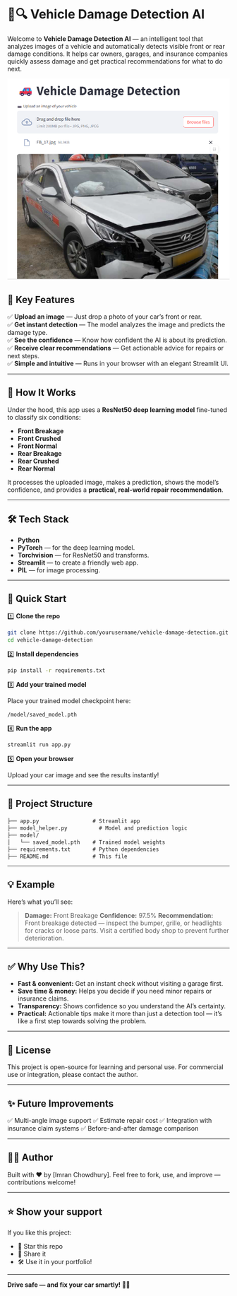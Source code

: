 # 🚗🔍 Vehicle Damage Detection AI

Welcome to **Vehicle Damage Detection AI** — an intelligent tool that analyzes images of a vehicle and automatically detects visible front or rear damage conditions.
It helps car owners, garages, and insurance companies quickly assess damage and get practical recommendations for what to do next.

![app](app_screenshot.jpg.png)

## 📌 **Key Features**

✅ **Upload an image** — Just drop a photo of your car’s front or rear.  
✅ **Get instant detection** — The model analyzes the image and predicts the damage type.  
✅ **See the confidence** — Know how confident the AI is about its prediction.  
✅ **Receive clear recommendations** — Get actionable advice for repairs or next steps.  
✅ **Simple and intuitive** — Runs in your browser with an elegant Streamlit UI.

---

## 🚙 **How It Works**

Under the hood, this app uses a **ResNet50 deep learning model** fine-tuned to classify six conditions:

- **Front Breakage**
- **Front Crushed**
- **Front Normal**
- **Rear Breakage**
- **Rear Crushed**
- **Rear Normal**

It processes the uploaded image, makes a prediction, shows the model’s confidence, and provides a **practical, real-world repair recommendation**.

---

## 🛠️ **Tech Stack**

- **Python**
- **PyTorch** — for the deep learning model.
- **Torchvision** — for ResNet50 and transforms.
- **Streamlit** — to create a friendly web app.
- **PIL** — for image processing.

---

## 🚀 **Quick Start**

1️⃣ **Clone the repo**
```bash
git clone https://github.com/yourusername/vehicle-damage-detection.git
cd vehicle-damage-detection
````

2️⃣ **Install dependencies**

```bash
pip install -r requirements.txt
```

3️⃣ **Add your trained model**

Place your trained model checkpoint here:

```
/model/saved_model.pth
```

4️⃣ **Run the app**

```bash
streamlit run app.py
```

5️⃣ **Open your browser**

Upload your car image and see the results instantly!

---

## 📂 **Project Structure**

```
├── app.py                 # Streamlit app
├── model_helper.py          # Model and prediction logic
├── model/
│   └── saved_model.pth    # Trained model weights
├── requirements.txt       # Python dependencies
├── README.md              # This file
```

---

## 💡 **Example**

Here’s what you’ll see:

> **Damage:** Front Breakage
> **Confidence:** 97.5%
> **Recommendation:** Front breakage detected — inspect the bumper, grille, or headlights for cracks or loose parts. Visit a certified body shop to prevent further deterioration.

---

## ✅ **Why Use This?**

* **Fast & convenient:** Get an instant check without visiting a garage first.
* **Save time & money:** Helps you decide if you need minor repairs or insurance claims.
* **Transparency:** Shows confidence so you understand the AI’s certainty.
* **Practical:** Actionable tips make it more than just a detection tool — it’s like a first step towards solving the problem.

---

## 📜 **License**

This project is open-source for learning and personal use. For commercial use or integration, please contact the author.

---

## ✨ **Future Improvements**

✅ Multi-angle image support
✅ Estimate repair cost
✅ Integration with insurance claim systems
✅ Before-and-after damage comparison

---

## 👨‍💻 **Author**

Built with ❤️ by \[Imran Chowdhury].
Feel free to fork, use, and improve — contributions welcome!

---

## ⭐️ **Show your support**

If you like this project:

* 🌟 Star this repo
* 📣 Share it
* 🛠️ Use it in your portfolio!

---

**Drive safe — and fix your car smartly! 🚗🔧**
